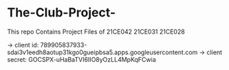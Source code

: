 # The-Club-Project-
This repo Contains Project Files of 21CE042 21CE031 21CE028


-> client id: 789905837933-sdai3v1eedh8aotup31kgo0gueipbsa5.apps.googleusercontent.com
-> client secret: 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



